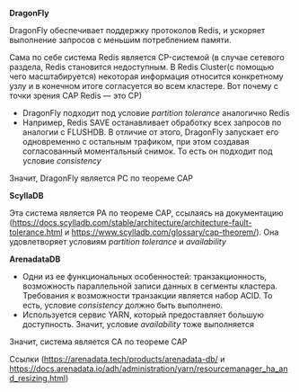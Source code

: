 **DragonFly**

DragonFly обеспечивает поддержку протоколов Redis, и ускоряет выполнение запросов с меньшим потреблением памяти.

Сама по себе система Redis является CP-системой (в случае сетевого раздела, Redis становится недоступным. В Redis Cluster(с помощью чего масштабируется) некоторая информация относится конкретному узлу и в конечном итоге согласуется во всем кластере. Вот почему с точки зрения CAP Redis — это CP)

- DragonFly подходит под условие *partition tolerance* аналогично Redis 
- Например, Redis SAVE останавливает обработку всех запросов по аналогии с FLUSHDB. В отличие от этого, DragonFly запускает его одновременно с остальным трафиком, при этом создавая согласованный моментальный снимок.
То есть он подходит под условие *consistency*

Значит, DragonFly является PC по теореме CAP

**ScyllaDB**

Эта система является PA по теореме CAP, ссылаясь на документацию (https://docs.scylladb.com/stable/architecture/architecture-fault-tolerance.html и https://www.scylladb.com/glossary/cap-theorem/).
Она удовлетворяет условиям *partition tolerance* и *availability*

**ArenadataDB**

* Одни из ее функциональных особенностей: транзакционность, возможность параллельной записи данных в сегменты кластера.
Требования к возможности транзакции является набор ACID. То есть, условие *consistency* должно быть выполнено. 
* Используется сервис YARN, который предоставляет большую доступность. Значит, условие *availability* тоже выполняется

Значит, система является CA по теореме CAP

Ссылки (https://arenadata.tech/products/arenadata-db/ и https://docs.arenadata.io/adh/administration/yarn/resourcemanager_ha_and_resizing.html)



